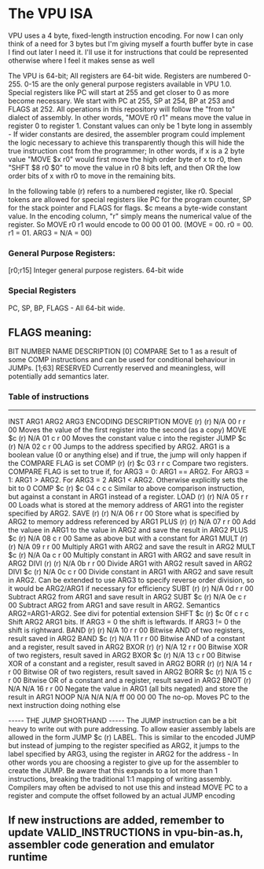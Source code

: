 # The VPU ISA

VPU uses a 4 byte, fixed-length instruction encoding. For now I can only think of a need for 3 bytes but I'm giving myself a fourth buffer byte in case I find out later I need it. I'll use it for instructions that could be represented otherwise where I feel it makes sense as well

The VPU is 64-bit; All registers are 64-bit wide. Registers are numbered 0-255. 0-15 are the only general purpose registers available in VPU 1.0. Special registers like PC will start at 255 and get closer to 0 as more become necessary. We start with PC at 255, SP at 254, BP at 253 and FLAGS at 252.
All operations in this repository will follow the "from to" dialect of assembly. In other words, "MOVE r0 r1" means move the value in register 0 to register 1. 
Constant values can only be 1 byte long in assembly - If wider constants are desired, the assembler program could implement the logic necessary to achieve this transparently though this will hide the true instruction cost from the programmer; In other words, if x is a 2 byte value
"MOVE $x r0" would first move the high order byte of x to r0, then "SHFT $8 r0 $0" to move the value in r0 8 bits left, and then OR the low order bits of x with r0 to move in the remaining bits. 

In the following table (r) refers to a numbered register, like r0. Special tokens are allowed for special registers like PC for the program counter, SP for the stack pointer and FLAGS for flags.
$c means a byte-wide constant value.
In the encoding column, "r" simply means the numerical value of the register. So MOVE r0 r1 would encode to 00 00 01 00. (MOVE = 00. r0 = 00. r1 = 01. ARG3 = N/A = 00)

### General Purpose Registers:

[r0;r15] Integer general purpose registers. 64-bit wide

### Special Registers

PC, SP, BP, FLAGS - All 64-bit wide.

FLAGS meaning:
-------------------------------------------------------------------------------------------------------------
BIT NUMBER      NAME                                            DESCRIPTION
[0]             COMPARE                                         Set to 1 as a result of some COMP instructions and can be used for conditional behaviour in JUMPs.
[1;63]          RESERVED                                        Currently reserved and meaningless, will potentially add semantics later. 

### Table of instructions
-------------------------------------------------------------------------------------------------------------
INST    ARG1    ARG2    ARG3        ENCODING                    DESCRIPTION
MOVE    (r)     (r)     N/A         00 r  r  00                 Moves the value of the first register into the second (as a copy)
MOVE    $c      (r)     N/A         01 c  r  00                 Moves the constant value c into the register
JUMP    $c      (r)     N/A         02 c  r  00                 Jumps to the address specified by ARG2. ARG1 is a boolean value (0 or anything else) and if true, the jump will only happen if the COMPARE FLAG is set
COMP    (r)     (r)     $c          03 r  r  c                  Compare two registers. COMPARE FLAG is set to true if, for ARG3 = 0: ARG1 == ARG2. For ARG3 = 1: ARG1 > ARG2. For ARG3 = 2 ARG1 < ARG2. Otherwise explicitly sets the bit to 0
COMP    $c      (r)     $c          04 c  c  c                  Similar to above comparison instruction, but against a constant in ARG1 instead of a register. 
LOAD    (r)     (r)     N/A         05 r  r  00                 Loads what is stored at the memory address of ARG1 into the register specified by ARG2. 
SAVE    (r)     (r)     N/A         06 r  r  00                 Store what is specified by ARG2 to memory address referenced by ARG1
PLUS    (r)     (r)     N/A         07 r  r  00                 Add the valuee in ARG1 to the value in ARG2 and save the result in ARG2
PLUS    $c      (r)     N/A         08 c  r  00                 Same as above but with a constant for ARG1
MULT    (r)     (r)     N/A         09 r  r  00                 Multiply ARG1 with ARG2 and save the result in ARG2
MULT    $c      (r)     N/A         0a c  r  00                 Multiply constant in ARG1 with ARG2 and save result in ARG2
DIVI    (r)     (r)     N/A         0b r  r  00                 Divide ARG1 with ARG2 result saved in ARG2
DIVI    $c      (r)     N/A         0c c  r  00                 Divide constant in ARG1 with ARG2 and save result in ARG2. Can be extended to use ARG3 to specify reverse order division, so it would be ARG2/ARG1 if necessary for efficiency
SUBT    (r)     (r)     N/A         0d r  r  00                 Subtract ARG2 from ARG1 and save result in ARG2
SUBT    $c      (r)     N/A         0e c  r  00                 Subtract ARG2 from ARG1 and save result in ARG2. Semantics ARG2=ARG1-ARG2. See divi for potential extension
SHFT    $c      (r)     $c          0f c  r  c                  Shift ARG2 ARG1 bits. If ARG3 = 0 the shift is leftwards. If ARG3 != 0 the shift is rightward.
BAND    (r)     (r)     N/A         10 r  r  00                 Bitwise AND of two registers, result saved in ARG2
BAND    $c      (r)     N/A         11 r  r  00                 Bitwise AND of a constant and a register, result saved in ARG2
BXOR    (r)     (r)     N/A         12 r  r  00                 Bitwise XOR of two registers, result saved in ARG2
BXOR    $c      (r)     N/A         13 c  r  00                 Bitwise XOR of a constant and a register, result saved in ARG2
BORR    (r)     (r)     N/A         14 r  r  00                 Bitwise OR of two registers, result saved in ARG2
BORR    $c      (r)     N/A         15 c  r  00                 Bitwise OR of a constant and a register, result saved in ARG2
BNOT    (r)     N/A     N/A         16 r  r  00                 Negate the value in ARG1 (all bits negated) and store the result in ARG1
NOOP    N/A     N/A     N/A         ff 00 00 00                 The no-op. Moves PC to the next instruction doing nothing else


----- THE JUMP SHORTHAND -----
The JUMP instruction can be a bit heavy to write out with pure addressing.
To allow easier assembly labels are allowed in the form
JUMP $c (r) LABEL. This is similar to the encoded JUMP but instead of jumping to the register specified as ARG2, it jumps to the label specified by ARG3,
using the register in ARG2 for the address - In other words you are choosing a register to give up for the assembler to create the JUMP.
Be aware that this expands to a lot more than 1 instructions, breaking the traditional 1:1 mapping of writing assembly.
Compilers may often be advised to not use this and instead MOVE PC to a register and compute the offset followed by an actual JUMP encoding


## If new instructions are added, remember to update VALID_INSTRUCTIONS in vpu-bin-as.h, assembler code generation and emulator runtime